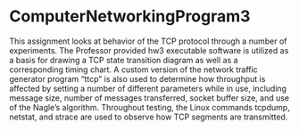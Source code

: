 # ComputerNetworkingProgram3
This assignment looks at behavior of the TCP protocol through a number of experiments. The Professor provided hw3 executable software is utilized as a basis for drawing a TCP state transition diagram as well as a corresponding timing chart. A custom version of the network traffic generator program “ttcp” is also used to determine how throughput is affected by setting a number of different parameters while in use, including message size, number of messages transferred, socket buffer size, and use of the Nagle’s algorithm. Throughout testing, the Linux commands tcpdump, netstat, and strace are used to observe how TCP segments are transmitted.